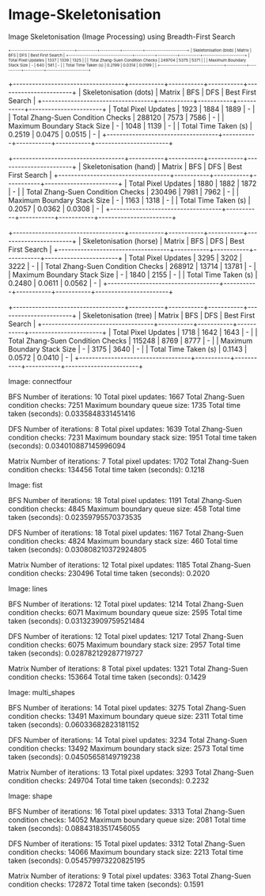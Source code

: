 # Image-Skeletonisation
Image Skeletonisation (Image Processing) using Breadth-First Search

<p style="font-size:8px">
+-----------------------------------+-----------+-----------+-----------+-----------------------+
| Skeletonisation (blob)            | Matrix    | BFS       | DFS       | Best First Search     |
+-----------------------------------+-----------+-----------+-----------+-----------------------+
| Total Pixel Updates               | 1337      | 1339      | 1325      |                       |
| Total Zhang-Suen Condition Checks | 249704    | 5375      | 5371      |                       |
| Maximum Boundary Stack Size       | -         | 640       | 581       | -                     |
| Total Time Taken (s)              | 0.2199    | 0.0314    | 0.0199    |                       |
+-----------------------------------+-----------+-----------+-----------+-----------------------+

+-----------------------------------+-----------+-----------+-----------+-----------------------+
| Skeletonisation (dots)            | Matrix    | BFS       | DFS       | Best First Search     |
+-----------------------------------+-----------+-----------+-----------+-----------------------+
| Total Pixel Updates               | 1923      | 1884      | 1889      | -                     |
| Total Zhang-Suen Condition Checks | 288120    | 7573      | 7586      | -                     |
| Maximum Boundary Stack Size       | -         | 1048      | 1139      | -                     |
| Total Time Taken (s)              | 0.2519    | 0.0475    | 0.0515    | -                     |
+-----------------------------------+-----------+-----------+-----------+-----------------------+

+-----------------------------------+-----------+-----------+-----------+-----------------------+
| Skeletonisation (hand)            | Matrix    | BFS       | DFS       | Best First Search     |
+-----------------------------------+-----------+-----------+-----------+-----------------------+
| Total Pixel Updates               | 1880      | 1882      | 1872      | -                     |
| Total Zhang-Suen Condition Checks | 230496    | 7981      | 7962      | -                     |
| Maximum Boundary Stack Size       | -         | 1163      | 1318      | -                     |
| Total Time Taken (s)              | 0.2057    | 0.0362    | 0.0308    | -                     |
+-----------------------------------+-----------+-----------+-----------+-----------------------+

+-----------------------------------+-----------+-----------+-----------+-----------------------+
| Skeletonisation (horse)           | Matrix    | BFS       | DFS       | Best First Search     |
+-----------------------------------+-----------+-----------+-----------+-----------------------+
| Total Pixel Updates               | 3295      | 3202      | 3222      | -                     |
| Total Zhang-Suen Condition Checks | 268912    | 13714     | 13781     | -                     |
| Maximum Boundary Stack Size       | -         | 1840      | 2155      | -                     |
| Total Time Taken (s)              | 0.2480    | 0.0611    | 0.0562    | -                     |
+-----------------------------------+-----------+-----------+-----------+-----------------------+

+-----------------------------------+-----------+-----------+-----------+-----------------------+
| Skeletonisation (tree)            | Matrix    | BFS       | DFS       | Best First Search     |
+-----------------------------------+-----------+-----------+-----------+-----------------------+
| Total Pixel Updates               | 1718      | 1642      | 1643      | -                     |
| Total Zhang-Suen Condition Checks | 115248    | 8769      | 8777      | -                     |
| Maximum Boundary Stack Size       | -         | 3175      | 3640      | -                     |
| Total Time Taken (s)              | 0.1143    | 0.0572    | 0.0410    | -                     |
+-----------------------------------+-----------+-----------+-----------+-----------------------+

</p>

Image: connectfour

BFS
Number of iterations: 10
Total pixel updates: 1667
Total Zhang-Suen condition checks: 7251
Maximum boundary queue size: 1735
Total time taken (seconds): 0.0335848331451416

DFS
Number of iterations: 8
Total pixel updates: 1639
Total Zhang-Suen condition checks: 7231
Maximum boundary stack size: 1951
Total time taken (seconds): 0.034010887145996094

Matrix
Number of iterations: 7
Total pixel updates: 1702
Total Zhang-Suen condition checks: 134456
Total time taken (seconds): 0.1218

Image: fist

BFS
Number of iterations: 18
Total pixel updates: 1191
Total Zhang-Suen condition checks: 4845
Maximum boundary queue size: 458
Total time taken (seconds): 0.02359795570373535

DFS
Number of iterations: 18
Total pixel updates: 1167
Total Zhang-Suen condition checks: 4824
Maximum boundary stack size: 460
Total time taken (seconds): 0.030808210372924805

Matrix
Number of iterations: 12
Total pixel updates: 1185
Total Zhang-Suen condition checks: 230496
Total time taken (seconds): 0.2020

Image: lines

BFS
Number of iterations: 12
Total pixel updates: 1214
Total Zhang-Suen condition checks: 6071
Maximum boundary queue size: 2595
Total time taken (seconds): 0.031323909759521484

DFS
Number of iterations: 12
Total pixel updates: 1217
Total Zhang-Suen condition checks: 6075
Maximum boundary stack size: 2957
Total time taken (seconds): 0.028782129287719727

Matrix
Number of iterations: 8
Total pixel updates: 1321
Total Zhang-Suen condition checks: 153664
Total time taken (seconds): 0.1429

Image: multi_shapes

BFS
Number of iterations: 14
Total pixel updates: 3275
Total Zhang-Suen condition checks: 13491
Maximum boundary queue size: 2311
Total time taken (seconds): 0.06033682823181152

DFS
Number of iterations: 14
Total pixel updates: 3234
Total Zhang-Suen condition checks: 13492
Maximum boundary stack size: 2573
Total time taken (seconds): 0.04505658149719238

Matrix
Number of iterations: 13
Total pixel updates: 3293
Total Zhang-Suen condition checks: 249704
Total time taken (seconds): 0.2232


Image: shape

BFS
Number of iterations: 16
Total pixel updates: 3313
Total Zhang-Suen condition checks: 14052
Maximum boundary queue size: 2081
Total time taken (seconds): 0.08843183517456055

DFS
Number of iterations: 15
Total pixel updates: 3312
Total Zhang-Suen condition checks: 14066
Maximum boundary stack size: 2213
Total time taken (seconds): 0.054579973220825195

Matrix
Number of iterations: 9
Total pixel updates: 3363
Total Zhang-Suen condition checks: 172872
Total time taken (seconds): 0.1591

